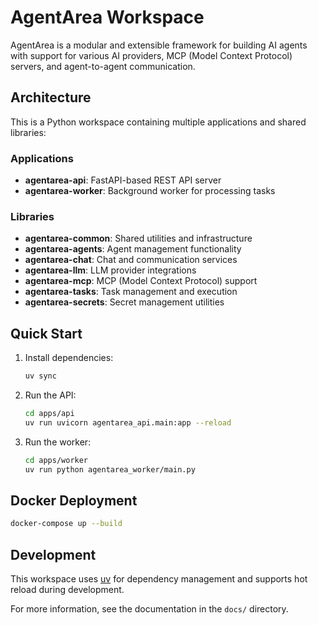 # AgentArea Workspace

AgentArea is a modular and extensible framework for building AI agents with support for various AI providers, MCP (Model Context Protocol) servers, and agent-to-agent communication.

## Architecture

This is a Python workspace containing multiple applications and shared libraries:

### Applications
- **agentarea-api**: FastAPI-based REST API server
- **agentarea-worker**: Background worker for processing tasks

### Libraries
- **agentarea-common**: Shared utilities and infrastructure
- **agentarea-agents**: Agent management functionality  
- **agentarea-chat**: Chat and communication services
- **agentarea-llm**: LLM provider integrations
- **agentarea-mcp**: MCP (Model Context Protocol) support
- **agentarea-tasks**: Task management and execution
- **agentarea-secrets**: Secret management utilities

## Quick Start

1. Install dependencies:
   ```bash
   uv sync
   ```

2. Run the API:
   ```bash
   cd apps/api
   uv run uvicorn agentarea_api.main:app --reload
   ```

3. Run the worker:
   ```bash
   cd apps/worker  
   uv run python agentarea_worker/main.py
   ```

## Docker Deployment

```bash
docker-compose up --build
```

## Development

This workspace uses [uv](https://docs.astral.sh/uv/) for dependency management and supports hot reload during development.

For more information, see the documentation in the `docs/` directory.
